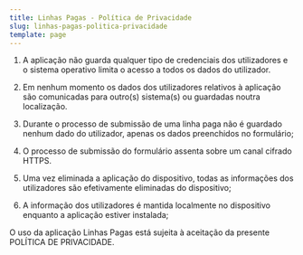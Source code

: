 ```yaml
---
title: Linhas Pagas - Política de Privacidade
slug: linhas-pagas-politica-privacidade
template: page
---
```


1. A aplicação não guarda qualquer tipo de credenciais dos utilizadores e o sistema operativo limita o acesso a todos os dados do utilizador.

2. Em nenhum momento os dados dos utilizadores relativos à aplicação são comunicadas para outro(s) sistema(s) ou guardadas noutra localização.

3. Durante o processo de submissão de uma linha paga não é guardado nenhum dado do utilizador, apenas os dados preenchidos no formulário;

4. O processo de submissão do formulário assenta sobre um canal cifrado HTTPS.

5. Uma vez eliminada a aplicação do dispositivo, todas as informações dos utilizadores são efetivamente eliminadas do dispositivo;

6. A informação dos utilizadores é mantida localmente no dispositivo enquanto a aplicação estiver instalada;

O uso da aplicação Linhas Pagas está sujeita à aceitação da presente POLÍTICA DE PRIVACIDADE.
